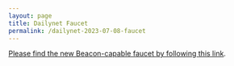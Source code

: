 ```yaml
---
layout: page
title: Dailynet Faucet
permalink: /dailynet-2023-07-08-faucet
---
```


[Please find the new Beacon-capable faucet by following this link](https://faucet.dailynet-2023-07-08.teztnets.xyz).
